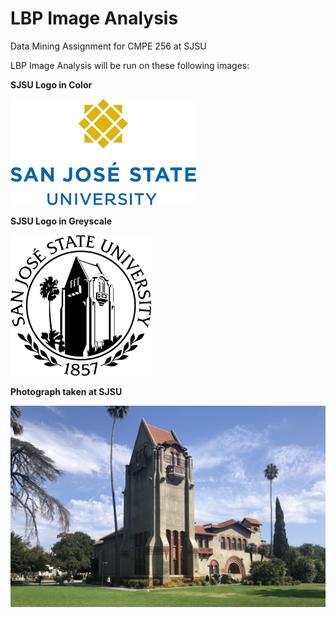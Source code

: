 # LBP Image Analysis
Data Mining Assignment for CMPE 256 at SJSU

LBP Image Analysis will be run on these following images:

**SJSU Logo in Color**

![alt text](./images/SJSU_logo_Color.png)

**SJSU Logo in Greyscale**

![alt text](./images/SJSU_logo_GreyScale.png)

**Photograph taken at SJSU**

![alt text](./images/SJSU_Photograph.png)
